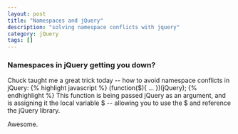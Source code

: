 ```yaml
---
layout: post
title: "Namespaces and jQuery"
description: "solving namespace conflicts with jquery"
category: jQuery
tags: []
---
```


### Namespaces in jQuery getting you down?
Chuck taught me a great trick today -- how to avoid namespace
conflicts in jQuery:
{% highlight javascript %}
(function($){
...
})(jQuery);
{% endhighlight %}
This function is being passed jQuery as an argument, and is
assigning it the local variable $ -- allowing you to use
the $ and reference the jQuery library.

Awesome.
